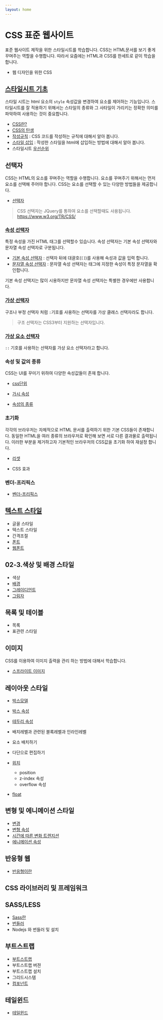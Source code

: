 ```yaml
---
layout: home
---
```


# CSS 표준 웹사이트
표준 웹사이트 제작을 위한 스타일시트를 학습합니다. CSS는 HTML문서를 보기 좋게 꾸며주는 역할을 수행합니다.
따라서 요즘에는 HTML과 CSS를 한세트로 같이 학습을 합니다.

* 웹 디자인을 위한 CSS

## [스타일시트 기초](base)
스타일 시트는 html 요소의 `style` 속성값을 변경하여 요소를 제어하는 기능입니다. 스타일시트를 잘 적용하기 위해서는 스타일의 종류와 그 사타일이 가리키는 정확한 의미를 파악하여 사용하는 것이 중요합니다.

* [CSS란?](/base/)
* [CSS의 탄생](/base/css)
* [작성규칙](/base/format) : CSS 코드를 작성하는 규칙에 대해서 알아 봅니다.
* [스타일 삽입](/base/apply) : 작성한 스타일을 html에 삽입하는 방법에 대해서 알아 봅니다.
* 스타일시트 [우선순위](/base/priority)


## 선택자
CSS는 HTML의 요소를 꾸며주는 역할을 수행합니다. 요소를 꾸며주기 위해서는 먼저 요소를 선택해 주어야 합니다. CSS는 요소를 선택할 수 있는 다양한 방법들을 제공합니다.

* [선택자](selector)

> CSS 선택자는 JQuery를 통하여 요소를 선택할때도 사용됩니다. 
> https://www.w3.org/TR/CSS/

### [속성 선택자](selector/attr)
특정 속성을 가진 HTML 태그를 선택할수 있습니다. 속성 선택자는 기본 속성 선택자와 문자열 속성 선택자로 구분됩니다.

* [기본 속성 선택자](selector/attr) : 선택자 뒤에 대괄호(`[]`)를 사용해 속성과 값을 입력 합니다.
* [문자열 속성 선택자](selector/attr)  : 문자열 속성 선택자는 태그에 지정한 속성이 특정 문자열을 확인합니다.

기본 속성 선택지는 많이 시용하지만 문자열 속성 선택자는 특별한 경우에만 사용합니다.


### [가상 선택자](/selector/pseudo)
구조나 부정 선택자 처럼 `:`기호를 사용하는 선택자를 가상 클래스 선택자라도 합니다.
> 구조 선택자는 CSS3부터 지원하는 선택자입니다.

### [가상 요소 선택자](/selector/pelement)
`::` 기호를 사용하는 선택자를 가상 요소 선택자라고 합니다.


### 속성 및 값의 종류
CSS는 UI를 꾸미기 위하여 다양한 속성값들이 존재 합니다.

* [css단위](/attr/unit)
* [가시 속성](/attr/display)

* [속성의 종류](attr)

### 초기화
각각의 브라우저는 자체적으로 HTML 문서를 출력하기 위한 기본 CSS들이 존재합니다. 동일한 HTML을 여러 종류의 브라우저로 확인해 보면 서로 다른 결과물로 출력됩니다. 이러한 부분을 제거하고자 기본적인 브라우저의 CSS값을 초기화 하여 재설정 합니다. 

* [리셋](/attr/reset)

* CSS 효과

### 벤더-프리픽스
* [벤더-프리픽스](/attr/prefix)



## [텍스트 스타일](/attr/text)

* 글꼴 스타일
* 텍스트 스타일
* 간격조절
* [폰트](/attr/font)
* [웹폰트](/attr/webfont)



## 02-3.색상 및 배경 스타일

* 색상
* [배경](/attr/background)
* [그레이디언트](/attr/gradient)
* [그림자](/attr/shadow)


## 목록 및 테이블
* 목록
* 표관련 스타일

## 이미지
CSS를 이용하여 이미지 출력을 관리 하는 방법에 대해서 학습합니다.
* [스프라이트 이미지](/image/)


## 레이아웃 스타일

* [박스모델](/layouts)
* [박스 속성](/attr/box)
* [테두리 속성](/attr/border)
* 배치레벨과 관련된 블록레벨과 인라인레벨
* 요소 배치하기
* 다단으로 편집하기


* [위치](/attr/position)
    - position 
    - z-index 속성
    - overflow 속성

* [float](/attr/float)


## 변형 및 에니메이션 스타일

* [변경](/trans)
* [변형 속성](/trans)
* [시간에 따른 변화 트렌지션](/trans)
* [에니메이션 속성](/trans)


## 반응형 웹
* [반응형이란](/response)




## CSS 라이브러리 및 프레임워크

## SASS/LESS
* [Sass란](/scss)
* [번들러](/scss/bundler)
* Nodejs 와 번들러 및 설치

## 부트스트랩
* [부트스트랩](/bootstrap)
* 부트스트랩 버젼
* 부트스트랩 설치
* 그리드시스템
* [컴포넌트](/bootstrap/component)



## 테일윈드
* [테일윈드](/tailwind)




